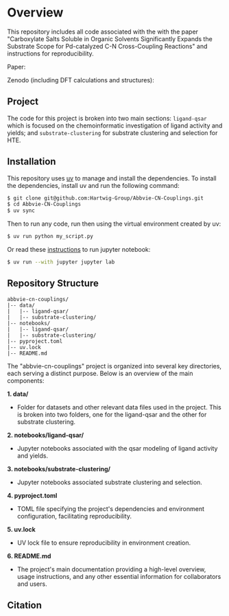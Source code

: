 # Overview 

This repository includes all code associated with the with the paper "Carboxylate Salts Soluble in Organic Solvents Significantly Expands the Substrate Scope for Pd-catalyzed C-N Cross-Coupling Reactions" and instructions for reproducibility.

Paper: 

Zenodo (including DFT calculations and structures): 

## Project

The code for this project is broken into two main sections: `ligand-qsar` which is focused on the chemoinformatic investigation of ligand activity and yields; and `substrate-clustering` for substrate clustering and selection for HTE.

## Installation

This repository uses [uv](https://github.com/astral-sh/uv) to manage and install the dependencies. To install the dependencies, install uv and run the following command:

```bash
$ git clone git@github.com:Hartwig-Group/Abbvie-CN-Couplings.git
$ cd Abbvie-CN-Couplings
$ uv sync
```

Then to run any code, run then using the virtual environment created by uv:

```bash
$ uv run python my_script.py
```

Or read these [instructions](https://docs.astral.sh/uv/guides/integration/jupyter/) to run jupyter notebook:

```bash
$ uv run --with jupyter jupyter lab
```

## Repository Structure

```
abbvie-cn-couplings/
|-- data/
|   |-- ligand-qsar/
|   |-- substrate-clustering/
|-- notebooks/
|   |-- ligand-qsar/
|   |-- substrate-clustering/
|-- pyproject.toml
|-- uv.lock
|-- README.md
```
The "abbvie-cn-couplings" project is organized into several key directories, each serving a distinct purpose. Below is an overview of the main components:

**1. data/**
   - Folder for datasets and other relevant data files used in the project. This is broken into two folders, one for the ligand-qsar and the other for substrate clustering.
   
**2. notebooks/ligand-qsar/**
   - Jupyter notebooks associated with the qsar modeling of ligand activity and yields.
     
**3. notebooks/substrate-clustering/**
  - Jupyter notebooks associated substrate clustering and selection.

**4. pyproject.toml**
   - TOML file specifying the project's dependencies and environment configuration, facilitating reproducibility.

**5. uv.lock**
   - UV lock file to ensure reproducibility in environment creation.

**6. README.md**
   - The project's main documentation providing a high-level overview, usage instructions, and any other essential information for collaborators and users.

## Citation 

